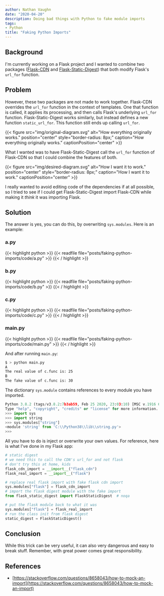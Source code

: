 ```yaml
---
author: Nathan Vaughn
date: "2020-04-20"
description: Doing bad things with Python to fake module imports
tags:
- Python
title: "Faking Python Imports"
---
```


## Background

I'm currently working on a Flask project and I wanted to combine two packages
([Flask-CDN](https://github.com/paylogic/flask-cdn) and
[Flask-Static-Digest](https://github.com/nickjj/flask-static-digest))
that both modify Flask's `url_for` function.

## Problem

However, these two packages are not made to work together. Flask-CDN overrides the
`url_for` function in the context of templates. One that function is called,
it applies its processing, and then calls Flask's underlying `url_for` function.
Flask-Static-Digest works similarly, but instead defines a new
function `static_url_for`. This function still ends up calling `url_for`.

{{< figure src="img/original-diagram.svg" alt="How everything originally works." position="center" style="border-radius: 8px;" caption="How everything originally works." captionPosition="center" >}}

What I wanted was to have Flask-Static-Digest call the `url_for` function of Flask-CDN
so that I could combine the features of both.

{{< figure src="img/desired-diagram.svg" alt="How I want it to work." position="center" style="border-radius: 8px;" caption="How I want it to work." captionPosition="center" >}}

I really wanted to avoid editing code of the dependencies if at all possible,
so I tried to see if I could get Flask-Static-Digest import Flask-CDN while making it
*think* it was importing Flask.

## Solution

The answer is yes, you can do this, by overwriting `sys.modules`. Here is an example:

### a.py

{{< highlight python >}}
{{< readfile file="posts/faking-python-imports/code/a.py" >}}
{{< / highlight >}}

### b.py

{{< highlight python >}}
{{< readfile file="posts/faking-python-imports/code/b.py" >}}
{{< / highlight >}}

### c.py

{{< highlight python >}}
{{< readfile file="posts/faking-python-imports/code/c.py" >}}
{{< / highlight >}}

### main.py

{{< highlight python >}}
{{< readfile file="posts/faking-python-imports/code/main.py" >}}
{{< / highlight >}}

And after running `main.py`:

```bash
$ > python main.py
A
The real value of c.func is: 25
B
The fake value of c.func is: 30
```

The dictionary `sys.module` contains references to every module you have imported.

```python
Python 3.8.2 (tags/v3.8.2:7b3ab59, Feb 25 2020, 23:03:10) [MSC v.1916 64 bit (AMD64)] on win32
Type "help", "copyright", "credits" or "license" for more information.
>>> import sys
>>> import string
>>> sys.modules["string"]
<module 'string' from 'C:\\Python38\\lib\\string.py'>
>>>
```

All you have to do is inject or overwrite your own values. For reference,
here is what I've done in my Flask app:

```python
# static digest
# we need this to call the CDN's url_for and not flask
# don't try this at home, kids
flask_cdn_import = __import__("flask_cdn")
flask_real_import = __import__("flask")

# replace real flask import with fake flask cdn import
sys.modules["flask"] = flask_cdn_import
# import the flask digest module with the fake import
from flask_static_digest import FlaskStaticDigest  # noqa

# put the flask module back to what it was
sys.modules["flask"] = flask_real_import
# run the class init from flask digest
static_digest = FlaskStaticDigest()
```

## Conclusion

While this trick can be very useful, it can also very dangerous and easy to break stuff.
Remember, with great power comes great responsibility.

## References
- [https://stackoverflow.com/questions/8658043/how-to-mock-an-import](https://stackoverflow.com/questions/8658043/how-to-mock-an-import)
